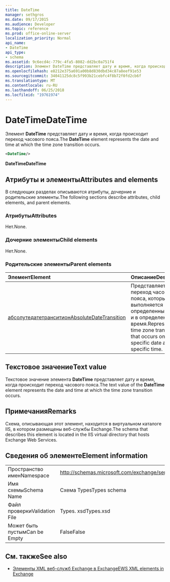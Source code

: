 ```yaml
---
title: DateTime
manager: sethgros
ms.date: 09/17/2015
ms.audience: Developer
ms.topic: reference
ms.prod: office-online-server
localization_priority: Normal
api_name:
- DateTime
api_type:
- schema
ms.assetid: 9c6ecd4c-779c-4fa5-8082-dd2bc0a751f4
description: Элемент DateTime представляет дату и время, когда происходит переход часового пояса.
ms.openlocfilehash: e8212e375a691a00b8d830dbd34c87a8eef91e53
ms.sourcegitcommit: 34041125dc8c5f993b21cebfc4f8b72f0fd2cb6f
ms.translationtype: MT
ms.contentlocale: ru-RU
ms.lasthandoff: 06/25/2018
ms.locfileid: "19761974"
---
```

# <a name="datetime"></a><span data-ttu-id="6a153-103">DateTime</span><span class="sxs-lookup"><span data-stu-id="6a153-103">DateTime</span></span>

<span data-ttu-id="6a153-104">Элемент **DateTime** представляет дату и время, когда происходит переход часового пояса.</span><span class="sxs-lookup"><span data-stu-id="6a153-104">The **DateTime** element represents the date and time at which the time zone transition occurs.</span></span> 
  
```xml
<DateTime/>
```

<span data-ttu-id="6a153-105">**DateTime**</span><span class="sxs-lookup"><span data-stu-id="6a153-105">**DateTime**</span></span>

## <a name="attributes-and-elements"></a><span data-ttu-id="6a153-106">Атрибуты и элементы</span><span class="sxs-lookup"><span data-stu-id="6a153-106">Attributes and elements</span></span>

<span data-ttu-id="6a153-107">В следующих разделах описываются атрибуты, дочерние и родительские элементы.</span><span class="sxs-lookup"><span data-stu-id="6a153-107">The following sections describe attributes, child elements, and parent elements.</span></span>
  
### <a name="attributes"></a><span data-ttu-id="6a153-108">Атрибуты</span><span class="sxs-lookup"><span data-stu-id="6a153-108">Attributes</span></span>

<span data-ttu-id="6a153-109">Нет.</span><span class="sxs-lookup"><span data-stu-id="6a153-109">None.</span></span>
  
### <a name="child-elements"></a><span data-ttu-id="6a153-110">Дочерние элементы</span><span class="sxs-lookup"><span data-stu-id="6a153-110">Child elements</span></span>

<span data-ttu-id="6a153-111">Нет.</span><span class="sxs-lookup"><span data-stu-id="6a153-111">None.</span></span>
  
### <a name="parent-elements"></a><span data-ttu-id="6a153-112">Родительские элементы</span><span class="sxs-lookup"><span data-stu-id="6a153-112">Parent elements</span></span>

|<span data-ttu-id="6a153-113">**Элемент**</span><span class="sxs-lookup"><span data-stu-id="6a153-113">**Element**</span></span>|<span data-ttu-id="6a153-114">**Описание**</span><span class="sxs-lookup"><span data-stu-id="6a153-114">**Description**</span></span>|
|:-----|:-----|
|[<span data-ttu-id="6a153-115">абсолутедатетранситион</span><span class="sxs-lookup"><span data-stu-id="6a153-115">AbsoluteDateTransition</span></span>](absolutedatetransition.md) <br/> |<span data-ttu-id="6a153-116">Представляет переход часового пояса, который выполняется в определенный день и в определенное время.</span><span class="sxs-lookup"><span data-stu-id="6a153-116">Represents a time zone transition that occurs on a specific date and at a specific time.</span></span>  <br/> |
   
## <a name="text-value"></a><span data-ttu-id="6a153-117">Текстовое значение</span><span class="sxs-lookup"><span data-stu-id="6a153-117">Text value</span></span>

<span data-ttu-id="6a153-118">Текстовое значение элемента **DateTime** представляет дату и время, когда происходит переход часового пояса.</span><span class="sxs-lookup"><span data-stu-id="6a153-118">The text value of the **DateTime** element represents the date and time at which the time zone transition occurs.</span></span> 
  
## <a name="remarks"></a><span data-ttu-id="6a153-119">Примечания</span><span class="sxs-lookup"><span data-stu-id="6a153-119">Remarks</span></span>

<span data-ttu-id="6a153-120">Схема, описывающая этот элемент, находится в виртуальном каталоге IIS, в котором размещены веб-службы Exchange.</span><span class="sxs-lookup"><span data-stu-id="6a153-120">The schema that describes this element is located in the IIS virtual directory that hosts Exchange Web Services.</span></span>
  
## <a name="element-information"></a><span data-ttu-id="6a153-121">Сведения об элементе</span><span class="sxs-lookup"><span data-stu-id="6a153-121">Element information</span></span>

|||
|:-----|:-----|
|<span data-ttu-id="6a153-122">Пространство имен</span><span class="sxs-lookup"><span data-stu-id="6a153-122">Namespace</span></span>  <br/> |http://schemas.microsoft.com/exchange/services/2006/types  <br/> |
|<span data-ttu-id="6a153-123">Имя схемы</span><span class="sxs-lookup"><span data-stu-id="6a153-123">Schema Name</span></span>  <br/> |<span data-ttu-id="6a153-124">Схема Types</span><span class="sxs-lookup"><span data-stu-id="6a153-124">Types schema</span></span>  <br/> |
|<span data-ttu-id="6a153-125">Файл проверки</span><span class="sxs-lookup"><span data-stu-id="6a153-125">Validation File</span></span>  <br/> |<span data-ttu-id="6a153-126">Types. xsd</span><span class="sxs-lookup"><span data-stu-id="6a153-126">Types.xsd</span></span>  <br/> |
|<span data-ttu-id="6a153-127">Может быть пустым</span><span class="sxs-lookup"><span data-stu-id="6a153-127">Can be Empty</span></span>  <br/> |<span data-ttu-id="6a153-128">False</span><span class="sxs-lookup"><span data-stu-id="6a153-128">False</span></span>  <br/> |
   
## <a name="see-also"></a><span data-ttu-id="6a153-129">См. также</span><span class="sxs-lookup"><span data-stu-id="6a153-129">See also</span></span>

- [<span data-ttu-id="6a153-130">Элементы XML веб-служб Exchange в Exchange</span><span class="sxs-lookup"><span data-stu-id="6a153-130">EWS XML elements in Exchange</span></span>](ews-xml-elements-in-exchange.md)

